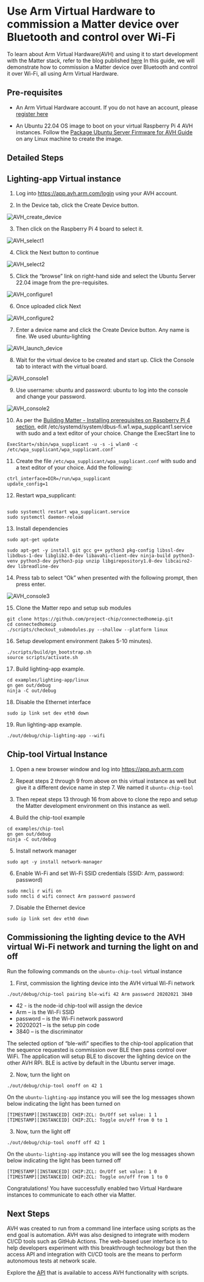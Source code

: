 # Use Arm Virtual Hardware to commission a Matter device over Bluetooth and control over Wi-Fi

To learn about Arm Virtual Hardware(AVH) and using it to start development with the Matter stack, refer to the blog published [here](https://community.arm.com/arm-community-blogs/b/internet-of-things-blog/posts/getting-started-with-matter-using-arm-virtual-hardware)
In this guide, we will demonstrate how to commission a Matter device over Bluetooth and control it over Wi-Fi, all using Arm Virtual Hardware.

## Pre-requisites

* An Arm Virtual Hardware account. If you do not have an account, please [register here](https://www.arm.com/resources/contact-us/virtual-hardware-boards)

* An Ubuntu 22.04 OS image to boot on your virtual Raspberry Pi 4 AVH instances. Follow the [Package Ubuntu Server Firmware for AVH Guide](https://intercom.help/arm-avh/en/articles/6561138-package-ubuntu-server-firmware-for-avh) on any Linux machine to create the image. 

## Detailed Steps

## Lighting-app Virtual instance

1. Log into https://app.avh.arm.com/login using your AVH account.

2. In the Device tab, click the Create Device button.

![AVH_create_device](AVH_create_device.png)

3. Then click on the Raspberry Pi 4 board to select it.

![AVH_select1](AVH_select1.png)

4. Click the Next button to continue

![AVH_select2](AVH_select2.png)

5. Click the “browse” link on right-hand side and select the Ubuntu Server 22.04 image from the pre-requisites. 

![AVH_configure1](AVH_configure1.png)

6. Once uploaded click Next

![AVH_configure2](AVH_configure2.png)

7. Enter a device name and click the Create Device button. Any name is fine. We used ubuntu-lighting

![AVH_launch_device](AVH_launch_device.png)

8. Wait for the virtual device to be created and start up. Click the Console tab to interact with the virtual board.

![AVH_console1](AVH_console1.png)

9. Use username: ubuntu and password: ubuntu to log into the console and change your password.

![AVH_console2](AVH_console2.png)

10. As per the [Building Matter - Installing prerequisites on Raspberry Pi 4 section](https://github.com/project-chip/connectedhomeip/blob/master/docs/guides/BUILDING.md#installing-prerequisites-on-raspberry-pi-4), edit /etc/systemd/system/dbus-fi.w1.wpa_supplicant1.service with sudo and a text editor of your choice. Change the ExecStart line to  

```console
ExecStart=/sbin/wpa_supplicant -u -s -i wlan0 -c /etc/wpa_supplicant/wpa_supplicant.conf`
```

11. Create the file `/etc/wpa_supplicant/wpa_supplicant.conf` with sudo and a text editor of your choice. Add the following:

```console
ctrl_interface=DIR=/run/wpa_supplicant
update_config=1
```

12. Restart wpa_supplicant:

```console

sudo systemctl restart wpa_supplicant.service
sudo systemctl daemon-reload
```
13. Install dependencies

```console
sudo apt-get update

sudo apt-get -y install git gcc g++ python3 pkg-config libssl-dev libdbus-1-dev libglib2.0-dev libavahi-client-dev ninja-build python3-venv python3-dev python3-pip unzip libgirepository1.0-dev libcairo2-dev libreadline-dev 
```

14. Press tab to select “Ok” when presented with the following prompt, then press enter.

![AVH_console3](AVH_console3.png)

15. Clone the Matter repo and setup sub modules

```console
git clone https://github.com/project-chip/connectedhomeip.git 
cd connectedhomeip
./scripts/checkout_submodules.py --shallow --platform linux
```

16. Setup development environment (takes 5-10 minutes).

```console
./scripts/build/gn_bootstrap.sh
source scripts/activate.sh
```

17.	Build lighting-app example.

```console
cd examples/lighting-app/linux
gn gen out/debug
ninja -C out/debug
```

18. Disable the Ethernet interface

```console
sudo ip link set dev eth0 down
```

19. Run lighting-app example.

```console
./out/debug/chip-lighting-app --wifi
```

## Chip-tool Virtual Instance

1. Open a new browser window and log into https://app.avh.arm.com

2. Repeat steps 2 through 9 from above on this virtual instance as well but give it a different device name in step 7. We named it `ubuntu-chip-tool`

3. Then repeat steps 13 through 16 from above to clone the repo and setup the Matter development environment on this instance as well.

4. Build the chip-tool example

```console
cd examples/chip-tool
gn gen out/debug
ninja -C out/debug
```

5. Install network manager

```console
sudo apt -y install network-manager
```

6. Enable Wi-Fi and set Wi-Fi SSID credentials (SSID: Arm, password: password)

```console
sudo nmcli r wifi on
sudo nmcli d wifi connect Arm password password
```

7. Disable the Ethernet device

```console
sudo ip link set dev eth0 down
```

## Commissioning the lighting device to the AVH virtual Wi-Fi network and turning the light on and off

Run the following commands on the `ubuntu-chip-tool` virtual instance

1. First, commission the lighting device into the AVH virtual Wi-Fi network

```console
./out/debug/chip-tool pairing ble-wifi 42 Arm password 20202021 3840
```
* 42 - is the node-id chip-tool will assign the device
* Arm – is the Wi-Fi SSID
* password – is the Wi-Fi network password
* 20202021 – is the setup pin code
* 3840 – is the discriminator

The selected option of “ble-wifi” specifies to the chip-tool application that the sequence requested is commission over BLE then pass control over WiFi. The application will setup BLE to discover the lighting device on the other AVH RPi. BLE is active by default in the Ubuntu server image.


2. Now, turn the light on

```console
./out/debug/chip-tool onoff on 42 1
```

On the `ubuntu-lighting-app` instance you will see the log messages shown below indicating the light has been turned on

```console
[TIMESTAMP][INSTANCEID] CHIP:ZCL: On/Off set value: 1 1
[TIMESTAMP][INSTANCEID] CHIP:ZCL: Toggle on/off from 0 to 1
```

3. Now, turn the light off

```console
./out/debug/chip-tool onoff off 42 1
```

On the `ubuntu-lighting-app` instance you will see the log messages shown below indicating the light has been turned off

```console
[TIMESTAMP][INSTANCEID] CHIP:ZCL: On/Off set value: 1 0
[TIMESTAMP][INSTANCEID] CHIP:ZCL: Toggle on/off from 1 to 0
```

Congratulations! You have successfully enabled two Virtual Hardware instances to communicate to each other via Matter.

## Next Steps

AVH was created to run from a command line interface using scripts as the end goal is automation. AVH was also designed to integrate with modern CI/CD tools such as GitHub Actions.  The web-based user interface is to help developers experiment with this breakthrough technology but then the access API and integration with CI/CD tools are the means to perform autonomous tests at network scale.

Explore the [API](https://app.avh.arm.com/api/docs#overview) that is available to access AVH functionality with scripts.










 


